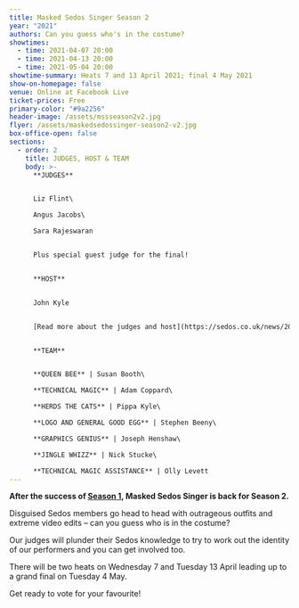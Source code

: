 ```yaml
---
title: Masked Sedos Singer Season 2
year: "2021"
authors: Can you guess who's in the costume?
showtimes:
  - time: 2021-04-07 20:00
  - time: 2021-04-13 20:00
  - time: 2021-05-04 20:00
showtime-summary: Heats 7 and 13 April 2021; final 4 May 2021
show-on-homepage: false
venue: Online at Facebook Live
ticket-prices: Free
primary-color: "#9a2256"
header-image: /assets/mssseason2v2.jpg
flyer: /assets/maskedsedossinger-season2-v2.jpg
box-office-open: false
sections:
  - order: 2
    title: JUDGES, HOST & TEAM
    body: >-
      **JUDGES**


      Liz Flint\

      Angus Jacobs\

      Sara Rajeswaran


      Plus special guest judge for the final!


      **HOST**


      John Kyle


      [Read more about the judges and host](https://sedos.co.uk/news/2021-01-07-judges-revealed-and-sign-up-to-sing)


      **TEAM**


      **QUEEN BEE** | Susan Booth\

      **TECHNICAL MAGIC** | Adam Coppard\

      **HERDS THE CATS** | Pippa Kyle\

      **LOGO AND GENERAL GOOD EGG** | Stephen Beeny\

      **GRAPHICS GENIUS** | Joseph Henshaw\

      **JINGLE WHIZZ** | Nick Stucke\

      **TECHNICAL MAGIC ASSISTANCE** | Olly Levett
---
```

**After the success of [Season 1](https://sedos.co.uk/shows/2021-masked-sedos-singer), Masked Sedos Singer is back for Season 2.**

Disguised Sedos members go head to head with outrageous outfits and extreme video edits – can you guess who is in the costume?

Our judges will plunder their Sedos knowledge to try to work out the identity of our performers and you can get involved too.

There will be two heats on Wednesday 7 and Tuesday 13 April leading up to a grand final on Tuesday 4 May.

Get ready to vote for your favourite!